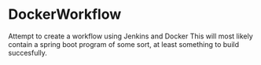 # DockerWorkflow
Attempt to create a workflow using Jenkins and Docker
This will most likely contain a spring boot program of some sort, at least something to build succesfully.
